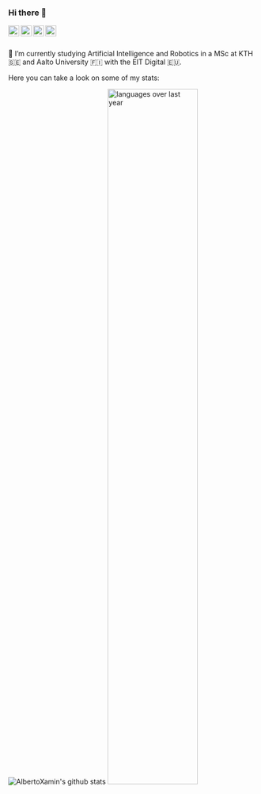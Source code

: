 ### Hi there 👋

<a href="https://www.linkedin.com/in/albertoxamin/">
  <img align="left" alt="Alberto Xamin's Linkdein" width="22px" src="https://cdn.jsdelivr.net/npm/simple-icons@v3/icons/linkedin.svg" />
</a>
<a href="https://github.com/albertoxamin">
  <img align="left" alt="Alberto Xamin's Github" width="22px" src="https://cdn.jsdelivr.net/npm/simple-icons@v3/icons/github.svg" />
</a>
<a href="https://stackoverflow.com/users/3154909/alberto">
  <img align="left" alt="Alberto Xamin's StackOverflow" width="22px" src="https://cdn.jsdelivr.net/npm/simple-icons@3.1.0/icons/stackoverflow.svg" />
</a>
<a href="https://instagram.com/alberto.programmer/">
  <img align="left" alt="Alberto Xamin's Instagram" width="22px" src="https://cdn.jsdelivr.net/npm/simple-icons@v3/icons/instagram.svg" />
</a>
<br/>
<br/>


<!--
**albertoxamin/albertoxamin** is a ✨ _special_ ✨ repository because its `README.md` (this file) appears on your GitHub profile.

Here are some ideas to get you started:

- 🔭 I’m currently working on ...
- 
- 👯 I’m looking to collaborate on ...
- 🤔 I’m looking for help with ...
- 💬 Ask me about ...
- 📫 How to reach me: ...
- 😄 Pronouns: ...
- ⚡ Fun fact: ...
-->
🌱 I’m currently studying Artificial Intelligence and Robotics in a MSc at KTH :sweden: and Aalto University :finland: with the EIT Digital :eu:.


Here you can take a look on some of my stats:

![AlbertoXamin's github stats](https://github-readme-stats.vercel.app/api?username=albertoxamin&show_icons=true&count_private=true)
<img src="https://wakatime.com/share/@99ed6396-cd11-4b90-b234-c7f3b1b0d787/1af6cfb8-5f2a-480d-b9d8-14c5123cd296.svg" alt="languages over last year" width="60%"/>
